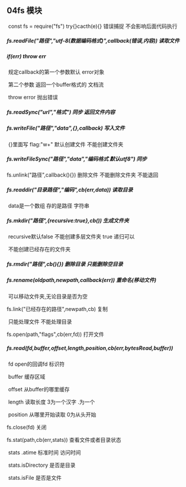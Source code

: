 ## 04fs 模块

​	const fs = require("fs")    try{}cacth(e){}		错误捕捉  不会影响后面代码执行

##### fs.readFile("路径","utf-8(数据编码格式)",callback(错误,内容)) 	读取文件  

##### if(err) throw err 

​	规定callback的第一个参数默认  error对象

​	第二个参数   返回一个buffer格式的  文档流    

​	throw  error    抛出错误

##### fs.readSync("url","格式")   同步  返回文件内容

##### fs.writeFile("路径","data",{},callback)   写入文件

​	{}里面写  flag:"w+"  默认创建文件  不能创建文件夹

##### fs.writeFileSync("路径","data","编码格式 默认utf8")   同步

fs.unlink("路径",callback(){})   删除文件    不能删除文件夹   不能退回

##### fs.readdir("目录路径","编码",cb(err,data))   读取目录  

​	data是一个数组     存的是路径    字符串

##### fs.mkdir("路径",{recursive:true},cb())    生成文件夹			

​	recursive默认false   不能创建多层文件夹  true  递归可以

​	不能创建已经存在的文件夹

##### fs.rmdir("路径",cb(){})   删除目录    只能删除空目录    

##### fs.rename(oldpath,newpath,callback(err))     重命名(移动文件)

​	可以移动文件夹,无论目录是否为空

fs.link("已经存在的路径",newpath,cb)		复制

​	只能处理文件  不能处理目录

fs.open(path,"flags",cb(err,fd))   打开文件   

##### fs.read(fd,buffer,offset,length,position,cb(err,bytesRead,buffer))	

​	fd   open的回调fd  标识符

​	buffer  缓存区域

​	offset 从buffer的哪里缓存

​	length   读取长度		3为一个汉字   .为一个

​	position  从哪里开始读取  0为从头开始

fs.close(fd)   关闭

fs.stat(path,cb(err,stats))  查看文件或者目录状态

​	stats .atime  标准时间      访问时间  

​	stats.isDirectory   是否是目录

​	stats.isFile    是否是文件

​	

​	